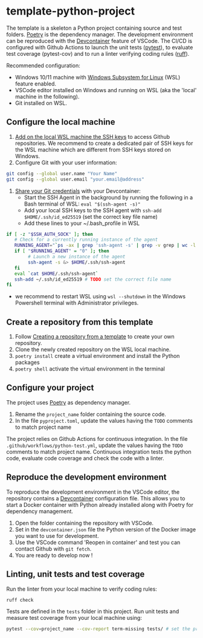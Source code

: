 # template-python-project
The template is a skeleton a Python project containing source and test folders. [Poetry](https://python-poetry.org/) is the dependency manager.
The development environment can be reproduced with the [Devcontainer](https://code.visualstudio.com/docs/devcontainers/containers) feature of VSCode.
The CI/CD is configured with Github Actions to launch the unit tests ([pytest](https://docs.pytest.org/en/8.2.x/)), to evaluate test coverage (pytest-cov) and to run a linter verifying coding rules ([ruff](https://docs.astral.sh/ruff/)). 

Recommended configuration:
- Windows 10/11 machine with [Windows Subsystem for Linux](https://learn.microsoft.com/fr-fr/windows/wsl/install) (WSL) feature enabled.
- VSCode editor installed on Windows and running on WSL (aka the 'local' machine in the following).
- Git installed on WSL.

## Configure the local machine
1. [Add on the local WSL machine the SSH keys](https://docs.github.com/en/authentication/connecting-to-github-with-ssh/adding-a-new-ssh-key-to-your-github-account) to access Github repositories. We recommend to create a dedicated pair of SSH keys for the WSL machine which are different from SSH keys stored on Windows.
2. Configure Git with your user information:

```bash
git config --global user.name "Your Name"
git config --global user.email "your.email@address"
```
1. [Share your Git credentials](https://code.visualstudio.com/remote/advancedcontainers/sharing-git-credentials) with your Devcontainer:
   - Start the SSH Agent in the background by running the following in a Bash terminal of WSL: `eval "$(ssh-agent -s)"`
   - Add your local SSH keys to the SSH agent with `ssh-add $HOME/.ssh/id_ed25519` (set the correct key file name)
   - Add these lines to your ~/.bash_profile in WSL
```bash
if [ -z "$SSH_AUTH_SOCK" ]; then
   # Check for a currently running instance of the agent
   RUNNING_AGENT="`ps -ax | grep 'ssh-agent -s' | grep -v grep | wc -l | tr -d '[:space:]'`"
   if [ "$RUNNING_AGENT" = "0" ]; then
        # Launch a new instance of the agent
        ssh-agent -s &> $HOME/.ssh/ssh-agent
   fi
   eval `cat $HOME/.ssh/ssh-agent`
   ssh-add ~/.ssh/id_ed25519 # TODO set the correct file name
fi
```
  - we recommend to restart WSL using `wsl --shutdown` in the Windows Powershell terminal with Administrator privileges.


## Create a repository from this template
1. Follow [Creating a repository from a template](https://docs.github.com/en/repositories/creating-and-managing-repositories/creating-a-repository-from-a-template) to create your own repository.
2. Clone the newly created repository on the WSL local machine.
3. `poetry install` create a virtual environment and install the Python packages
4. `poetry shell` activate the virtual environment in the terminal 

## Configure your project
The project uses [Poetry](https://python-poetry.org/) as dependency manager.
1. Rename the `project_name` folder containing the source code.
2. In the file `pyproject.toml`, update the values having the `TODO` comments to match project name

The project relies on Github Actions for continuous integration. In the file `.github/workflows/python-test.yml`, update the values having the `TODO` comments to match project name. Continuous integration tests the python code, evaluate code coverage and check the code with a linter.


## Reproduce the development environment
To reproduce the development environment in the VSCode editor, the repository contains a [Devcontainer](https://code.visualstudio.com/docs/devcontainers/containers) configuration file.
This allows you to start a Docker container with Python already installed along with Poetry for dependency management.

1. Open the folder containing the repository with VSCode.
2. Set in the `devcontainer.json` file the Python version of the Docker image you want to use for development.
3. Use the VSCode command 'Reopen in container' and test you can contact Github with `git fetch`.
4. You are ready to develop now !

## Linting, unit tests and test coverage

Run the linter from your local machine to verify coding rules:

```bash
ruff check 
```

Tests are defined in the `tests` folder in this project. Run unit tests and measure test coverage from your local machine using:


```bash
pytest --cov=project_name --cov-report term-missing tests/ # set the project name
```



